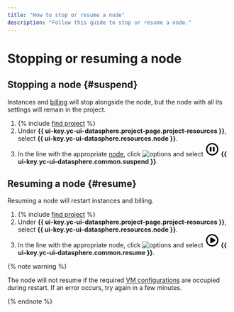 ```yaml
---
title: "How to stop or resume a node"
description: "Follow this guide to stop or resume a node."
---
```


# Stopping or resuming a node

## Stopping a node {#suspend}

Instances and [billing](../../pricing.md#node) will stop alongside the node, but the node with all its settings will remain in the project.

1. {% include [find project](../../../_includes/datasphere/ui-find-project.md) %}
1. Under **{{ ui-key.yc-ui-datasphere.project-page.project-resources }}**, select **{{ ui-key.yc-ui-datasphere.resources.node }}**.
1. In the line with the appropriate [node](../../concepts/deploy/index.md#node), click ![options](../../../_assets/console-icons/ellipsis.svg) and select ![Suspend](../../../_assets/console-icons/circle-pause.svg) **{{ ui-key.yc-ui-datasphere.common.suspend }}**.

## Resuming a node {#resume}

Resuming a node will restart instances and billing.

1. {% include [find project](../../../_includes/datasphere/ui-find-project.md) %}
1. Under **{{ ui-key.yc-ui-datasphere.project-page.project-resources }}**, select **{{ ui-key.yc-ui-datasphere.resources.node }}**.
1. In the line with the appropriate node, click ![options](../../../_assets/console-icons/ellipsis.svg) and select ![Resume](../../../_assets/console-icons/circle-play.svg) **{{ ui-key.yc-ui-datasphere.common.resume }}**.

{% note warning %}

The node will not resume if the required [VM configurations](../../concepts/configurations.md) are occupied during restart. If an error occurs, try again in a few minutes.

{% endnote %}
